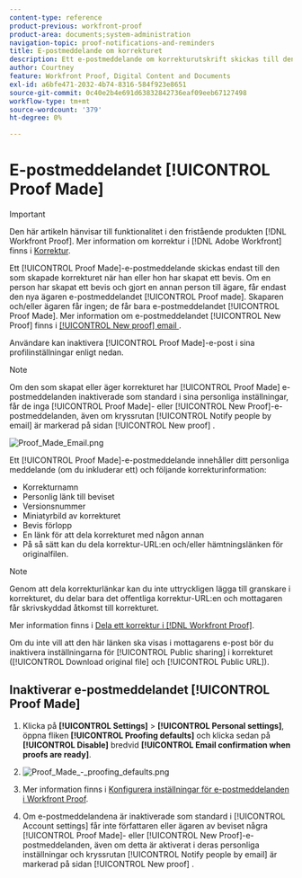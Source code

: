 ```yaml
---
content-type: reference
product-previous: workfront-proof
product-area: documents;system-administration
navigation-topic: proof-notifications-and-reminders
title: E-postmeddelande om korrekturet
description: Ett e-postmeddelande om korrekturutskrift skickas till den som skapat beviset endast när han eller hon har skapat ett bevis. Om en person har skapat ett bevis och gjort en annan person till ägare, är det bara den nya ägaren som får det korrekturutskick som har gjorts via e-post. Skaparen och/eller ägaren får ingen; de får bara e-postmeddelandet Korrektur gjort. Mer information om e-postmeddelandet Nytt korrektur finns i Nytt korrekturmeddelande.
author: Courtney
feature: Workfront Proof, Digital Content and Documents
exl-id: a6bfe471-2032-4b74-8316-584f923e8651
source-git-commit: 0c40e2b4e691d63832842736eaf09eeb67127498
workflow-type: tm+mt
source-wordcount: '379'
ht-degree: 0%

---
```


# E-postmeddelandet [!UICONTROL Proof Made]

>[!IMPORTANT]
>
>Den här artikeln hänvisar till funktionalitet i den fristående produkten [!DNL Workfront Proof]. Mer information om korrektur i [!DNL Adobe Workfront] finns i [Korrektur](../../../review-and-approve-work/proofing/proofing.md).

Ett [!UICONTROL Proof Made]-e-postmeddelande skickas endast till den som skapade korrekturet när han eller hon har skapat ett bevis. Om en person har skapat ett bevis och gjort en annan person till ägare, får endast den nya ägaren e-postmeddelandet [!UICONTROL Proof made]. Skaparen och/eller ägaren får ingen; de får bara e-postmeddelandet [!UICONTROL Proof Made]. Mer information om e-postmeddelandet [!UICONTROL New Proof] finns i [[!UICONTROL New proof] email ](../../../workfront-proof/wp-emailsntfctns/proof-notifications-and-reminders/new-proof-email.md).

Användare kan inaktivera [!UICONTROL Proof Made]-e-post i sina profilinställningar enligt nedan.

>[!NOTE]
>
> Om den som skapat eller äger korrekturet har [!UICONTROL Proof Made] e-postmeddelanden inaktiverade som standard i sina personliga inställningar, får de inga [!UICONTROL Proof Made]- eller [!UICONTROL New Proof]-e-postmeddelanden, även om kryssrutan [!UICONTROL Notify people by email] är markerad på sidan [!UICONTROL New proof] .

![Proof_Made_Email.png](assets/proof-made-email-350x214.png)

Ett [!UICONTROL Proof Made]-e-postmeddelande innehåller ditt personliga meddelande (om du inkluderar ett) och följande korrekturinformation:

* Korrekturnamn
* Personlig länk till beviset
* Versionsnummer
* Miniatyrbild av korrekturet
* Bevis förlopp
* En länk för att dela korrekturet med någon annan
* På så sätt kan du dela korrektur-URL:en och/eller hämtningslänken för originalfilen.

>[!NOTE]
>
> Genom att dela korrekturlänkar kan du inte uttryckligen lägga till granskare i korrekturet, du delar bara det offentliga korrektur-URL:en och mottagaren får skrivskyddad åtkomst till korrekturet.

Mer information finns i [Dela ett korrektur i [!DNL Workfront Proof]](../../../workfront-proof/wp-work-proofsfiles/share-proofs-and-files/share-proof.md).

Om du inte vill att den här länken ska visas i mottagarens e-post bör du inaktivera inställningarna för [!UICONTROL Public sharing] i korrekturet ([!UICONTROL Download original file] och [!UICONTROL Public URL]).

## Inaktiverar e-postmeddelandet [!UICONTROL Proof Made]

1. Klicka på **[!UICONTROL Settings]** > **[!UICONTROL Personal settings]**, öppna fliken **[!UICONTROL Proofing defaults]** och klicka sedan på **[!UICONTROL Disable]** bredvid **[!UICONTROL Email confirmation when proofs are ready]**.

1. ![Proof_Made_-_proofing_defaults.png](assets/proof-made---proofing-defaults-350x103.png)

1. Mer information finns i [Konfigurera inställningar för e-postmeddelanden i Workfront Proof](../../../workfront-proof/wp-emailsntfctns/email-alerts/config-email-notification-settings-wp.md).
1. Om e-postmeddelandena är inaktiverade som standard i [!UICONTROL Account settings] får inte författaren eller ägaren av beviset några [!UICONTROL Proof Made]- eller [!UICONTROL New Proof]-e-postmeddelanden, även om detta är aktiverat i deras personliga inställningar och kryssrutan [!UICONTROL Notify people by email] är markerad på sidan [!UICONTROL New proof] .
